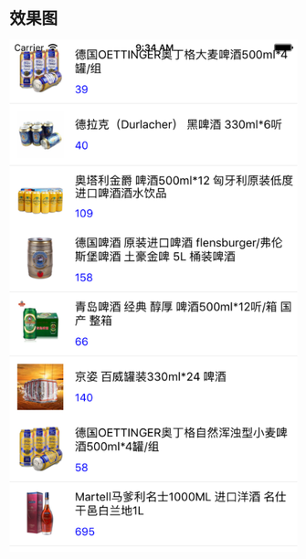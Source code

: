 # 效果图

![image](https://github.com/wanwang88/ReactNativeListView1Demo/raw/master/screenshots/demo.png)

